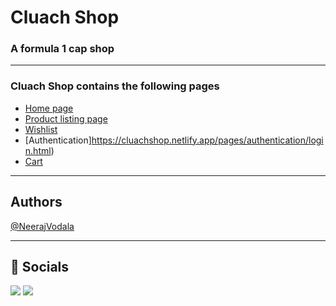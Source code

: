 # Cluach Shop
### A formula 1 cap shop

---

### Cluach Shop contains the following pages

- [Home page](https://cluachshop.netlify.app/)
- [Product listing page](https://cluachshop.netlify.app/pages/products.html)
- [Wishlist](https://cluachshop.netlify.app/pages/wishlist.html)
- [Authentication]https://cluachshop.netlify.app/pages/authentication/login.html)
- [Cart](https://cluachshop.netlify.app/pages/cart.html)

---

## Authors

[@NeerajVodala](https://github.com/NeerajVodala)

---

## 🔗 Socials

<a href="https://twitter.com/neerajvodala21"><img src="https://img.shields.io/badge/Twitter-1DA1F2?style=for-the-badge&logo=twitter&logoColor=white"/></a>
<a href="https://www.linkedin.com/in/neerajvodala/"><img src="https://img.shields.io/badge/LinkedIn-0077B5?style=for-the-badge&logo=linkedin&logoColor=white"/></a>
